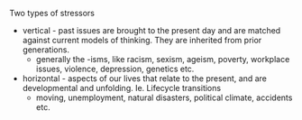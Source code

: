 
Two types of stressors 
- vertical - past issues are brought to the present day and are matched against current models of thinking. They are inherited from prior generations.
  - generally the -isms, like racism, sexism, ageism, poverty, workplace issues, violence, depression, genetics etc.
- horizontal - aspects of our lives that relate to the present, and are developmental and unfolding. Ie. Lifecycle transitions
  - moving, unemployment, natural disasters, political climate, accidents etc.
